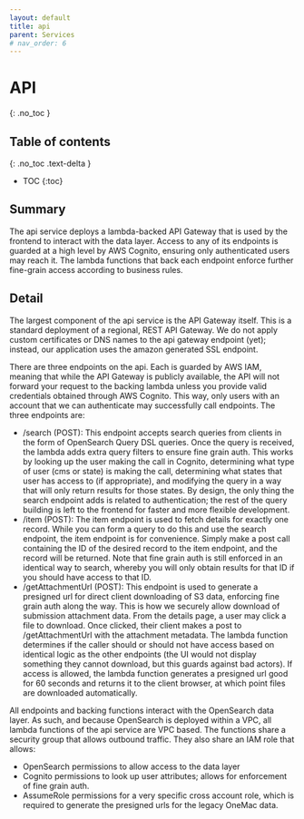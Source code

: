 ```yaml
---
layout: default
title: api
parent: Services
# nav_order: 6
---
```


# API
{: .no_toc }

## Table of contents
{: .no_toc .text-delta }

- TOC
{:toc}

## Summary

The api service deploys a lambda-backed API Gateway that is used by the frontend to interact with the data layer.  Access to any of its endpoints is guarded at a high level by AWS Cognito, ensuring only authenticated users may reach it.  The lambda functions that back each endpoint enforce further fine-grain access according to business rules.


## Detail

The largest component of the api service is the API Gateway itself.  This is a standard deployment of a regional, REST API Gateway.  We do not apply custom certificates or DNS names to the api gateway endpoint (yet); instead, our application uses the amazon generated SSL endpoint.  

There are three endpoints on the api.  Each is guarded by AWS IAM, meaning that while the API Gateway is publicly available, the API will not forward your request to the backing lambda unless you provide valid credentials obtained through AWS Cognito.  This way, only users with an account that we can authenticate may successfully call endpoints.  The three endpoints are:
- /search (POST):  This endpoint accepts search queries from clients in the form of OpenSearch Query DSL queries.  Once the query is received, the lambda adds extra query filters to ensure fine grain auth.  This works by looking up the user making the call in Cognito, determining what type of user (cms or state) is making the call, determining what states that user has access to (if appropriate), and modifying the query in a way that will only return results for those states.  By design, the only thing the search endpoint adds is related to authentication; the rest of the query building is left to the frontend for faster and more flexible development.
- /item (POST):  The item endpoint is used to fetch details for exactly one record.  While you can form a query to do this and use the search endpoint, the item endpoint is for convenience.  Simply make a post call containing the ID of the desired record to the item endpoint, and the record will be returned.  Note that fine grain auth is still enforced in an identical way to search, whereby you will only obtain results for that ID if you should have access to that ID.
- /getAttachmentUrl (POST):  This endpoint is used to generate a presigned url for direct client downloading of S3 data, enforcing fine grain auth along the way.  This is how we securely allow download of submission attachment data.  From the details page, a user may click a file to download.  Once clicked, their client makes a post to /getAttachmentUrl with the attachment metadata.  The lambda function determines if the caller should or should not have access based on identical logic as the other endpoints (the UI would not display something they cannot download, but this guards against bad actors).  If access is allowed, the lambda function generates a presigned url good for 60 seconds and returns it to the client browser, at which point files are downloaded automatically.

All endpoints and backing functions interact with the OpenSearch data layer.  As such, and because OpenSearch is deployed within a VPC, all lambda functions of the api service are VPC based.  The functions share a security group that allows outbound traffic.  They also share an IAM role that allows:
- OpenSearch permissions to allow access to the data layer
- Cognito permissions to look up user attributes; allows for enforcement of fine grain auth.
- AssumeRole permissions for a very specific cross account role, which is required to generate the presigned urls for the legacy OneMac data.

